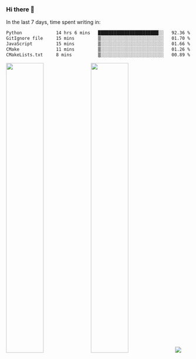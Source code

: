 ### Hi there 👋

In the last 7 days, time spent writing in:

<!--START_SECTION:waka-->

```txt
Python             14 hrs 6 mins   ███████████████████████░░   92.36 %
GitIgnore file     15 mins         ▒░░░░░░░░░░░░░░░░░░░░░░░░   01.70 %
JavaScript         15 mins         ▒░░░░░░░░░░░░░░░░░░░░░░░░   01.66 %
CMake              11 mins         ▒░░░░░░░░░░░░░░░░░░░░░░░░   01.26 %
CMakeLists.txt     8 mins          ▒░░░░░░░░░░░░░░░░░░░░░░░░   00.89 %
```

<!--END_SECTION:waka-->

<img src="https://wakatime.com/share/@jimtje/5d0c92de-08f8-4a72-8f2f-6a9693d1e318.svg" width=45% height=45%> <img src="https://wakatime.com/share/@jimtje/501498ae-bda5-4da7-a89d-b40bcdd5556d.svg" width=45% height=45%>
![](https://hit.yhype.me/github/profile?user_id=43537315)
